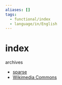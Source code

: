 ```yaml
---
aliases: []
tags:
  - functional/index
  - language/in/English
---
```


# index

archives

- [sparse](sparse/index.md)
- [Wikimedia Commons](Wikimedia%20Commons/index.md)
